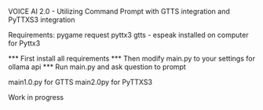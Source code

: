 VOICE AI 2.0 - Utilizing Command Prompt with GTTS integration and PyTTXS3 integration

Requirements: pygame request pyttx3 gtts - espeak installed on computer for Pyttx3

*** First install all requirements
*** Then modify main.py to your settings for ollama api
*** Run main.py and ask question to prompt

main1.0.py for GTTS
main2.0py for PyTTXS3

Work in progress
